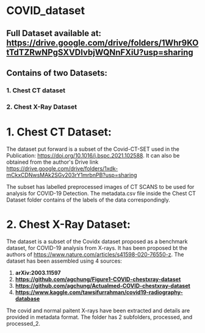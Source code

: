 # COVID_dataset

## Full Dataset available at: https://drive.google.com/drive/folders/1Whr9KOtTdTZRwNPgSXVDIvbjWQNnFXiU?usp=sharing

## Contains of two Datasets:
### 1. Chest CT dataset 
### 2. Chest X-Ray Dataset

# 1. Chest CT Dataset:

The dataset put forward is a subset of the Covid-CT-SET used in the Publication: https://doi.org/10.1016/j.bspc.2021.102588. It can also be obtained from the author's Drive link https://drive.google.com/drive/folders/1xdk-mCkxCDNwsMAk2SGv203rY1mrbnPB?usp=sharing

The subset has labelled preprocessed images of CT SCANS to be used for analysis for COVID-19 Detection. The metadata.csv file inside the Chest CT Dataset folder contains of the labels of the data correspondingly. 

# 2. Chest X-Ray Dataset:

The dataset is a subset of the Covidx dataset proposed as a benchmark dataset, for COVID-19 analysis from X-rays. It has been proposed bt the authors of https://www.nature.com/articles/s41598-020-76550-z. The dataset has been assembled using 4 sources:

1. **arXiv:2003.11597**
2. **https://github.com/agchung/Figure1-COVID-chestxray-dataset**
3. **https://github.com/agchung/Actualmed-COVID-chestxray-dataset**
4. **https://www.kaggle.com/tawsifurrahman/covid19-radiography-database**

The covid and normal paitent X-rays have been extracted and details are provided in metadata format. The folder has 2 subfolders, processed, and processed_2.   
